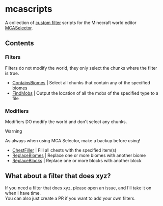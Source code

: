 # mcascripts

A collection of [custom filter](https://github.com/Querz/mcaselector/wiki/Custom-Filter-Tutorial) scripts for the
Minecraft world editor [MCASelector](https://github.com/Querz/mcaselector).

## Contents

### Filters

Filters do not modify the world, they only select the chunks where the filter is true.

- [ContainsBiomes](./filters/ContainsBiomes.groovy) | Select all chunks that contain any of the specified biomes
- [FindMobs](./filters/FindMobs.groovy) | Output the location of all the mobs of the specified type to a file

### Modifiers

Modifiers DO modify the world and don't select any chunks.
> [!WARNING]  
> As always when using MCA Selector, make a backup before using!

- [ChestFiller](./modifiers/ChestFiller.groovy) | Fill all chests with the specified item(s)
- [ReplaceBiomes](./modifiers/ReplaceBiomes.groovy) | Replace one or more biomes with another biome
- [ReplaceBlocks](./modifiers/ReplaceBlocks.groovy) | Replace one or more blocks with another block

## What about a filter that does xyz?

If you need a filter that does xyz, please open an issue, and I'll take it on when I have time.  
You can also just create a PR if you want to add your own filters.